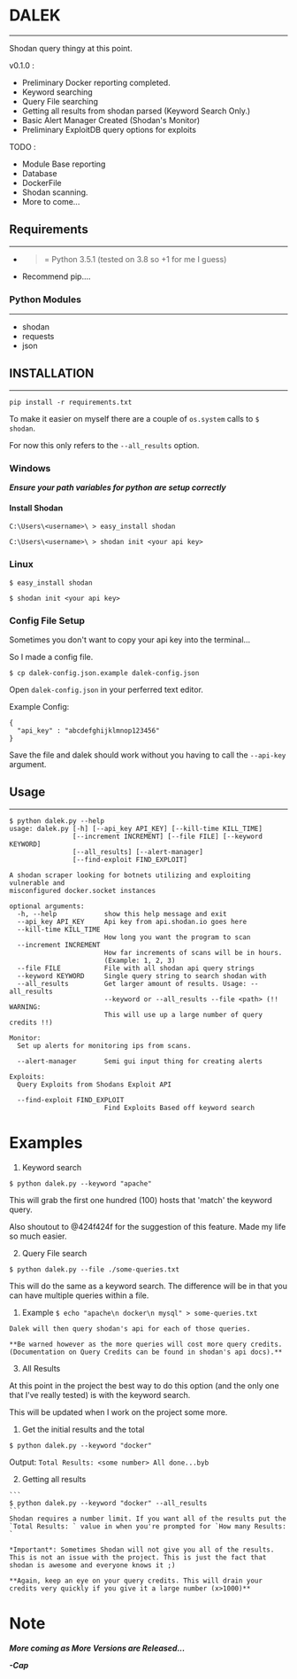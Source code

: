 # DALEK
---
Shodan query thingy at this point.

v0.1.0 :

* Preliminary Docker reporting completed.
* Keyword searching
* Query File searching
* Getting all results from shodan parsed (Keyword Search Only.)
* Basic Alert Manager Created (Shodan's Monitor)
* Preliminary ExploitDB query options for exploits  


TODO :

* Module Base reporting
* Database
* DockerFile
* Shodan scanning.
* More to come...


## Requirements
---
* >= Python 3.5.1 (tested on 3.8 so +1 for me I guess)
* Recommend pip....

### Python Modules
---
* shodan
* requests
* json

## INSTALLATION
---
```
pip install -r requirements.txt
```

To make it easier on myself there are a couple of `os.system` calls to `$ shodan`.

For now this only refers to the `--all_results` option.

### Windows

***Ensure your path variables for python are setup correctly***

#### Install Shodan
```
C:\Users\<username>\ > easy_install shodan
```

```
C:\Users\<username>\ > shodan init <your api key>
```


### Linux

```
$ easy_install shodan
```

```
$ shodan init <your api key>
```


### Config File Setup

Sometimes you don't want to copy your api key into the terminal...

So I made a config file.

```
$ cp dalek-config.json.example dalek-config.json
```

Open `dalek-config.json` in your perferred text editor.

Example Config:

```
{
  "api_key" : "abcdefghijklmnop123456"
}

```
Save the file and dalek should work without you having to call the `--api-key` argument.


## Usage
---
```
$ python dalek.py --help
usage: dalek.py [-h] [--api_key API_KEY] [--kill-time KILL_TIME]
                [--increment INCREMENT] [--file FILE] [--keyword KEYWORD]
                [--all_results] [--alert-manager]
                [--find-exploit FIND_EXPLOIT]

A shodan scraper looking for botnets utilizing and exploiting vulnerable and
misconfigured docker.socket instances

optional arguments:
  -h, --help            show this help message and exit
  --api_key API_KEY     Api key from api.shodan.io goes here
  --kill-time KILL_TIME
                        How long you want the program to scan
  --increment INCREMENT
                        How far increments of scans will be in hours.
                        (Example: 1, 2, 3)
  --file FILE           File with all shodan api query strings
  --keyword KEYWORD     Single query string to search shodan with
  --all_results         Get larger amount of results. Usage: --all_results
                        --keyword or --all_results --file <path> (!! WARNING:
                        This will use up a large number of query credits !!)

Monitor:
  Set up alerts for monitoring ips from scans.

  --alert-manager       Semi gui input thing for creating alerts

Exploits:
  Query Exploits from Shodans Exploit API

  --find-exploit FIND_EXPLOIT
                        Find Exploits Based off keyword search

```


# Examples

1. Keyword search
  ```
  $ python dalek.py --keyword "apache"
  ```
  This will grab the first one hundred (100) hosts that 'match' the keyword query.

  Also shoutout to @424f424f for the suggestion of this feature. Made my life so much easier.

2. Query File search

  ```
  $ python dalek.py --file ./some-queries.txt
  ```
  This will do the same as a keyword search. The difference will be in that you can have multiple queries within a file.

  1. Example
    ```
    $ echo "apache\n docker\n mysql" > some-queries.txt
    ```

    Dalek will then query shodan's api for each of those queries.

    **Be warned however as the more queries will cost more query credits. (Documentation on Query Credits can be found in shodan's api docs).**

3. All Results

  At this point in the project the best way to do this option (and the only one that I've really tested) is with the keyword search.

  This will be updated when I work on the project some more.
  1. Get the initial results and the total
  ```
  $ python dalek.py --keyword "docker"
  ```
  Output:
    ```
    Total Results: <some number>
    All done...byb
    ```

  2. Getting all results

    ```
    $ python dalek.py --keyword "docker" --all_results
    ```
    Shodan requires a number limit. If you want all of the results put the `Total Results: ` value in when you're prompted for `How many Results: `

    *Important*: Sometimes Shodan will not give you all of the results. This is not an issue with the project. This is just the fact that shodan is awesome and everyone knows it ;)

    **Again, keep an eye on your query credits. This will drain your credits very quickly if you give it a large number (x>1000)**


# Note

  ***More coming as More Versions are Released...***

  ***-Cap***
